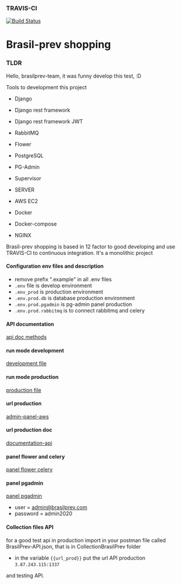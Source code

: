 ### TRAVIS-CI

[![Build Status](https://travis-ci.com/ngelrojas/brasilprev-shopping.svg?branch=master)](https://travis-ci.com/ngelrojas/brasilprev-shopping)

# Brasil-prev shopping

### TLDR

Hello, brasilprev-team, it was funny develop this test, :D

Tools to development this project

-   Django
-   Django rest framework
-   Django rest framework JWT
-   RabbitMQ
-   Flower
-   PostgreSQL
-   PG-Admin
-   Supervisor

-   SERVER
-   AWS EC2
-   Docker
-   Docker-compose
-   NGINX

Brasil-prev shopping is based in 12 factor to good developing and use TRAVIS-CI to continuous integration.
It's a monolithic project

#### Configuration env files and description

-   remove prefix ".example" in all .env files
-   `.env` file is develop environment
-   `.env_prod` is production environment
-   `.env.prod.db` is database production environment
-   `.env.prod.pgadmin` is pg-admin panel production
-   `.env.prod.rabbitmq` is to connect rabbitmq and celery

#### API documentation

[api doc methods](https://github.com/ngelrojas/brasilprev-shopping/blob/master/APIDOC.md)

#### run mode development

[development file](https://github.com/ngelrojas/brasilprev-shopping/blob/master/DEVELOPMENT.md)

#### run mode production

[production file](https://github.com/ngelrojas/brasilprev-shopping/blob/master/PRODUCTION.md)

#### url production

[admin-panel-aws](http://3.87.243.115:1337/admin/)

#### url production doc

[documentation-api](http://3.87.243.115:1337/api/v1/brasilprev/)

#### panel flower and celery

[panel flower celery](http://3.87.243.115:5555)

#### panel pgadmin

[panel pgadmin](http://3.87.243.115:5051)

-   user = admin@brasilprev.com
-   password = admin2020

#### Collection files API

for a good test api in production
import in your postman file called BrasilPrev-API.json, that is in CollectionBrasilPrev folder

-   in the variable `{{url_prod}}` put the url API production `3.87.243.115:1337`

and testing API.
